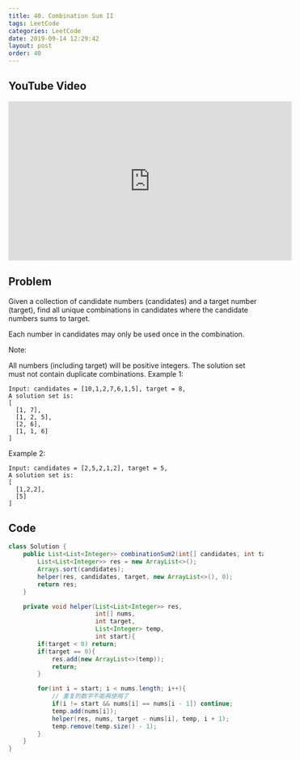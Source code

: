 ```yaml
---
title: 40. Combination Sum II
tags: LeetCode
categories: LeetCode
date: 2019-09-14 12:29:42
layout: post
order: 40
---
```


## YouTube Video

<iframe width="560" height="315" src="https://www.youtube.com/embed/2Olq077uuP8" frameborder="0" allow="accelerometer; autoplay; encrypted-media; gyroscope; picture-in-picture" allowfullscreen></iframe>

## Problem

Given a collection of candidate numbers (candidates) and a target number (target), find all unique combinations in candidates where the candidate numbers sums to target.

Each number in candidates may only be used once in the combination.

Note:

All numbers (including target) will be positive integers.
The solution set must not contain duplicate combinations.
Example 1:

```
Input: candidates = [10,1,2,7,6,1,5], target = 8,
A solution set is:
[
  [1, 7],
  [1, 2, 5],
  [2, 6],
  [1, 1, 6]
]
```

Example 2:

```
Input: candidates = [2,5,2,1,2], target = 5,
A solution set is:
[
  [1,2,2],
  [5]
]
```

## Code

```java
class Solution {
    public List<List<Integer>> combinationSum2(int[] candidates, int target) {
        List<List<Integer>> res = new ArrayList<>();
        Arrays.sort(candidates);
        helper(res, candidates, target, new ArrayList<>(), 0);
        return res;
    }

    private void helper(List<List<Integer>> res,
                        int[] nums,
                        int target,
                        List<Integer> temp,
                        int start){
        if(target < 0) return;
        if(target == 0){
            res.add(new ArrayList<>(temp));
            return;
        }

        for(int i = start; i < nums.length; i++){
            // 重复的数字不能再使用了
            if(i != start && nums[i] == nums[i - 1]) continue;
            temp.add(nums[i]);
            helper(res, nums, target - nums[i], temp, i + 1);
            temp.remove(temp.size() - 1);
        }
    }
}
```
